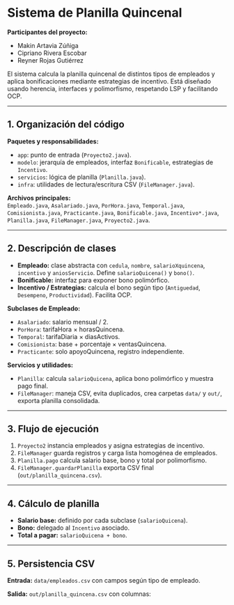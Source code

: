 # Sistema de Planilla Quincenal

**Participantes del proyecto:**  
- Makin Artavia Zúñiga  
- Cipriano Rivera Escobar  
- Reyner Rojas Gutiérrez  

El sistema calcula la planilla quincenal de distintos tipos de empleados y aplica bonificaciones mediante estrategias de incentivo. Está diseñado usando herencia, interfaces y polimorfismo, respetando LSP y facilitando OCP.

---

## 1. Organización del código

**Paquetes y responsabilidades:**

- `app`: punto de entrada (`Proyecto2.java`).  
- `modelo`: jerarquía de empleados, interfaz `Bonificable`, estrategias de `Incentivo`.  
- `servicios`: lógica de planilla (`Planilla.java`).  
- `infra`: utilidades de lectura/escritura CSV (`FileManager.java`).  

**Archivos principales:**  
`Empleado.java`, `Asalariado.java`, `PorHora.java`, `Temporal.java`, `Comisionista.java`, `Practicante.java`, `Bonificable.java`, `Incentivo*.java`, `Planilla.java`, `FileManager.java`, `Proyecto2.java`.

---

## 2. Descripción de clases

- **Empleado:** clase abstracta con `cedula`, `nombre`, `salarioXquincena`, `incentivo` y `aniosServicio`. Define `salarioQuicena()` y `bono()`.  
- **Bonificable:** interfaz para exponer bono polimórfico.  
- **Incentivo / Estrategias:** calcula el bono según tipo (`Antiguedad`, `Desempeno`, `Productividad`). Facilita OCP.  

**Subclases de Empleado:**  
- `Asalariado`: salario mensual / 2.  
- `PorHora`: tarifaHora × horasQuincena.  
- `Temporal`: tarifaDiaria × diasActivos.  
- `Comisionista`: base + porcentaje × ventasQuincena.  
- `Practicante`: solo apoyoQuincena, registro independiente.  

**Servicios y utilidades:**  
- `Planilla`: calcula `salarioQuicena`, aplica bono polimórfico y muestra pago final.  
- `FileManager`: maneja CSV, evita duplicados, crea carpetas `data/` y `out/`, exporta planilla consolidada.

---

## 3. Flujo de ejecución

1. `Proyecto2` instancia empleados y asigna estrategias de incentivo.  
2. `FileManager` guarda registros y carga lista homogénea de empleados.  
3. `Planilla.pago` calcula salario base, bono y total por polimorfismo.  
4. `FileManager.guardarPlanilla` exporta CSV final (`out/planilla_quincena.csv`).  

---

## 4. Cálculo de planilla

- **Salario base:** definido por cada subclase (`salarioQuicena`).  
- **Bono:** delegado al `Incentivo` asociado.  
- **Total a pagar:** `salarioQuicena + bono`.

---

## 5. Persistencia CSV

**Entrada:** `data/empleados.csv` con campos según tipo de empleado.  

**Salida:** `out/planilla_quincena.csv` con columnas:  
